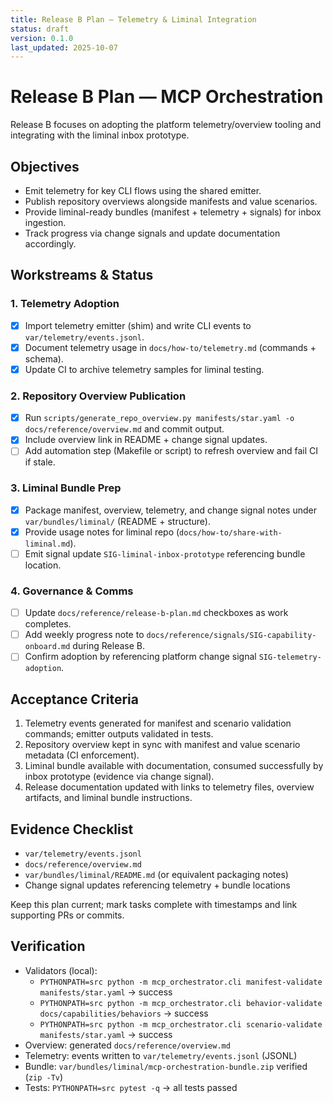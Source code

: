 ```yaml
---
title: Release B Plan — Telemetry & Liminal Integration
status: draft
version: 0.1.0
last_updated: 2025-10-07
---
```


# Release B Plan — MCP Orchestration

Release B focuses on adopting the platform telemetry/overview tooling and integrating with the liminal inbox prototype.

## Objectives
- Emit telemetry for key CLI flows using the shared emitter.
- Publish repository overviews alongside manifests and value scenarios.
- Provide liminal-ready bundles (manifest + telemetry + signals) for inbox ingestion.
- Track progress via change signals and update documentation accordingly.

## Workstreams & Status

### 1. Telemetry Adoption
- [x] Import telemetry emitter (shim) and write CLI events to `var/telemetry/events.jsonl`.
- [x] Document telemetry usage in `docs/how-to/telemetry.md` (commands + schema).
- [x] Update CI to archive telemetry samples for liminal testing.

### 2. Repository Overview Publication
- [x] Run `scripts/generate_repo_overview.py manifests/star.yaml -o docs/reference/overview.md` and commit output.
- [x] Include overview link in README + change signal updates.
- [ ] Add automation step (Makefile or script) to refresh overview and fail CI if stale.

### 3. Liminal Bundle Prep
- [x] Package manifest, overview, telemetry, and change signal notes under `var/bundles/liminal/` (README + structure).
- [x] Provide usage notes for liminal repo (`docs/how-to/share-with-liminal.md`).
- [ ] Emit signal update `SIG-liminal-inbox-prototype` referencing bundle location.

### 4. Governance & Comms
- [ ] Update `docs/reference/release-b-plan.md` checkboxes as work completes.
- [ ] Add weekly progress note to `docs/reference/signals/SIG-capability-onboard.md` during Release B.
- [ ] Confirm adoption by referencing platform change signal `SIG-telemetry-adoption`.

## Acceptance Criteria
1. Telemetry events generated for manifest and scenario validation commands; emitter outputs validated in tests.
2. Repository overview kept in sync with manifest and value scenario metadata (CI enforcement).
3. Liminal bundle available with documentation, consumed successfully by inbox prototype (evidence via change signal).
4. Release documentation updated with links to telemetry files, overview artifacts, and liminal bundle instructions.

## Evidence Checklist
- `var/telemetry/events.jsonl`
- `docs/reference/overview.md`
- `var/bundles/liminal/README.md` (or equivalent packaging notes)
- Change signal updates referencing telemetry + bundle locations

Keep this plan current; mark tasks complete with timestamps and link supporting PRs or commits.

## Verification

- Validators (local):
  - `PYTHONPATH=src python -m mcp_orchestrator.cli manifest-validate manifests/star.yaml` → success
  - `PYTHONPATH=src python -m mcp_orchestrator.cli behavior-validate docs/capabilities/behaviors` → success
  - `PYTHONPATH=src python -m mcp_orchestrator.cli scenario-validate manifests/star.yaml` → success
- Overview: generated `docs/reference/overview.md`
- Telemetry: events written to `var/telemetry/events.jsonl` (JSONL)
- Bundle: `var/bundles/liminal/mcp-orchestration-bundle.zip` verified (`zip -Tv`)
- Tests: `PYTHONPATH=src pytest -q` → all tests passed

